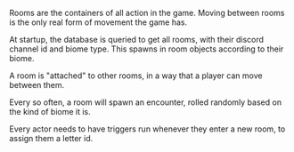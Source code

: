 Rooms are the containers of all action in the game. Moving between rooms is the
only real form of movement the game has.

At startup, the database is queried to get all rooms, with their discord channel
id and biome type. This spawns in room objects according to their biome.

A room is "attached" to other rooms, in a way that a player can move between
them.

Every so often, a room will spawn an encounter, rolled randomly based on the
kind of biome it is.

Every actor needs to have triggers run whenever they enter a new room, to assign
them a letter id.
